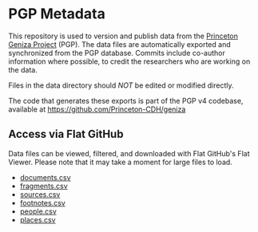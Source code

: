 # PGP Metadata

This repository is used to version and publish data from the [Princeton Geniza Project](https://geniza.princeton.edu/) (PGP). The data files are automatically exported and synchronized from the PGP database. Commits include co-author information where possible, to credit the researchers who are working on the data.

Files in the data directory should _NOT_ be edited or modified directly.

The code that generates these exports is part of the PGP v4 codebase, available at https://github.com/Princeton-CDH/geniza

## Access via Flat GitHub

Data files can be viewed, filtered, and downloaded with Flat GitHub's Flat Viewer. Please note that it may take a moment for large files to load.

- [documents.csv](https://flatgithub.com/princetongenizalab/pgp-metadata?filename=data/documents.csv)
- [fragments.csv](https://flatgithub.com/princetongenizalab/pgp-metadata?filename=data/fragments.csv)
- [sources.csv](https://flatgithub.com/princetongenizalab/pgp-metadata?filename=data/sources.csv)
- [footnotes.csv](https://flatgithub.com/princetongenizalab/pgp-metadata?filename=data/footnotes.csv)
- [people.csv](https://flatgithub.com/princetongenizalab/pgp-metadata?filename=data/people.csv)
- [places.csv](https://flatgithub.com/princetongenizalab/pgp-metadata?filename=data/places.csv)
